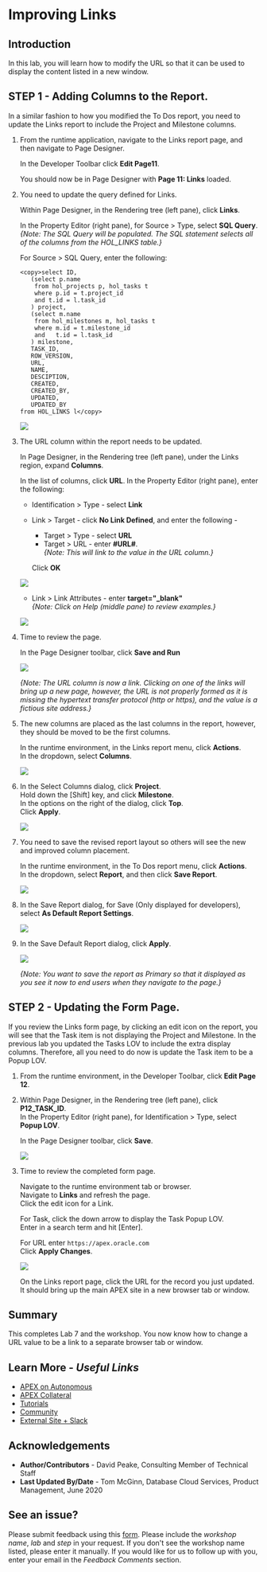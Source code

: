 # Improving Links

## Introduction

In this lab, you will learn how to modify the URL so that it can be used to display the content listed in a new window.

## **STEP 1** - Adding Columns to the Report.
In a similar fashion to how you modified the To Dos report, you need to update the Links report to include the Project and Milestone columns.

1. From the runtime application, navigate to the Links report page, and then navigate to Page Designer.

    In the Developer Toolbar click **Edit Page11**.

    You should now be in Page Designer with **Page 11: Links** loaded.


2. You need to update the query defined for Links.

    Within Page Designer, in the Rendering tree (left pane), click **Links**.

    In the Property Editor (right pane), for Source > Type, select **SQL Query**.   
    *{Note: The SQL Query will be populated. The SQL statement selects all of the columns from the HOL_LINKS table.}*

    For Source > SQL Query, enter the following:

    ```
    <copy>select ID,
       (select p.name
        from hol_projects p, hol_tasks t
        where p.id = t.project_id
        and t.id = l.task_id
       ) project,
       (select m.name
        from hol_milestones m, hol_tasks t
        where m.id = t.milestone_id
        and   t.id = l.task_id
       ) milestone,
       TASK_ID,
       ROW_VERSION,
       URL,
       NAME,
       DESCIPTION,
       CREATED,
       CREATED_BY,
       UPDATED,
       UPDATED_BY
    from HOL_LINKS l</copy>
    ```

    ![](images/set-sql.png " ")

3. The URL column within the report needs to be updated.

    In Page Designer, in the Rendering tree (left pane), under the Links region, expand **Columns**.

    In the list of columns, click **URL**.
    In the Property Editor (right pane), enter the following:
    - Identification > Type - select **Link**
    - Link > Target - click **No Link Defined**, and enter the following -
        - Target > Type - select **URL**
        - Target > URL - enter **#URL#**.   
        *{Note: This will link to the value in the URL column.}*    

        Click **OK**

    ![](images/update-url.png " ")

    - Link > Link Attributes - enter **target="_blank"**    
    *{Note: Click on Help (middle pane) to review examples.}*

    ![](images/update-url2.png " ")

4. Time to review the page.

    In the Page Designer toolbar, click **Save and Run**

    ![](images/run-report.png " ")

    *{Note: The URL column is now a link. Clicking on one of the links will bring up a new page, however, the URL is not properly formed as it is missing the hypertext transfer protocol (http or https), and the value is a fictious site address.}*

4. The new columns are placed as the last columns in the report, however, they should be moved to be the first columns.

    In the runtime environment, in the Links report menu, click **Actions**.       
    In the dropdown, select **Columns**.

    ![](images/go-columns.png " ")

6. In the Select Columns dialog, click **Project**.        
    Hold down the [Shift] key, and click **Milestone**.     
    In the options on the right of the dialog, click **Top**.        
    Click **Apply**.

    ![](images/select-columns.png " ")

7. You need to save the revised report layout so others will see the new and improved column placement.

    In the runtime environment, in the To Dos report menu, click **Actions**.       
    In the dropdown, select **Report**, and then click **Save Report**.

    ![](images/go-save.png " ")

8. In the Save Report dialog, for Save (Only displayed for developers), select **As Default Report Settings**.

    ![](images/go-default.png " ")

9. In the Save Default Report dialog, click **Apply**.     

    ![](images/set-default.png " ")

    *{Note: You want to save the report as Primary so that it displayed as you see it now to end users when they navigate to the page.}*

## **STEP 2** - Updating the Form Page.
If you review the Links form page, by clicking an edit icon on the report, you will see that the Task item is not displaying the Project and Milestone. In the previous lab you updated the Tasks LOV to include the extra display columns. Therefore, all you need to do now is update the Task item to be a Popup LOV.

1. From the runtime environment, in the Developer Toolbar, click **Edit Page 12**.

2. Within Page Designer, in the Rendering tree (left pane), click **P12\_TASK_ID**.  
    In the Property Editor (right pane), for Identification > Type, select **Popup LOV**.

    In the Page Designer toolbar, click **Save**.

    ![](images/set-task-lov.png " ")   


3. Time to review the completed form page.    

    Navigate to the runtime environment tab or browser.     
    Navigate to **Links** and refresh the page.     
    Click the edit icon for a Link.

    For Task, click the down arrow to display the Task Popup LOV.     
    Enter in a search term and hit [Enter].

    For URL enter ```https://apex.oracle.com```     
    Click **Apply Changes**.

    ![](images/form-runtime.png " ")    

    On the Links report page, click the URL for the record you just updated.    
    It should bring up the main APEX site in a new browser tab or window.

## **Summary**

This completes Lab 7 and the workshop. You now know how to change a URL value to be a link to a separate browser tab or window.

## Learn More - *Useful Links*

- [APEX on Autonomous](https://apex.oracle.com/autonomous)
- [APEX Collateral](https://apex.oracle.com)
- [Tutorials](https://apex.oracle.com/en/learn/tutorials)
- [Community](https://apex.oracle.com/community)
- [External Site + Slack](http://apex.world)

## **Acknowledgements**

 - **Author/Contributors** -  David Peake, Consulting Member of Technical Staff
 - **Last Updated By/Date** - Tom McGinn, Database Cloud Services, Product Management, June 2020

## See an issue?
Please submit feedback using this [form](https://apexapps.oracle.com/pls/apex/f?p=133:1:::::P1_FEEDBACK:1). Please include the *workshop name*, *lab* and *step* in your request.  If you don't see the workshop name listed, please enter it manually. If you would like for us to follow up with you, enter your email in the *Feedback Comments* section.
